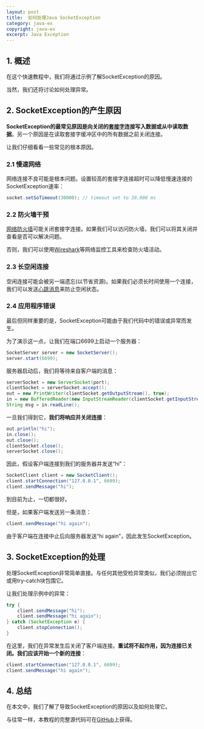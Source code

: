 ```yaml
---
layout: post
title:  如何处理Java SocketException
category: java-ex
copyright: java-ex
excerpt: Java Exception
---
```


## 1. 概述

在这个快速教程中，我们将通过示例了解SocketException的原因。

当然，我们还将讨论如何处理异常。

## 2. SocketException的产生原因

**SocketException的最常见原因是向关闭的[套接字](https://www.baeldung.com/a-guide-to-java-sockets)连接写入数据或从中读取数据**。另一个原因是在读取套接字缓冲区中的所有数据之前关闭连接。

让我们仔细看看一些常见的根本原因。

### 2.1 慢速网络

网络连接不良可能是根本问题。设置较高的套接字连接超时可以降低慢速连接的SocketException速率：

```java
socket.setSoTimeout(30000); // timeout set to 30,000 ms
```

### 2.2 防火墙干预

[网络防火墙](https://www.baeldung.com/cs/firewalls-intro)可能关闭套接字连接。如果我们可以访问防火墙，我们可以将其关闭并查看是否可以解决问题。

否则，我们可以使用[Wireshark](https://www.wireshark.org/)等网络监控工具来检查防火墙活动。

### 2.3 长空闲连接

空闲连接可能会被另一端遗忘(以节省资源)。如果我们必须长时间使用一个连接，我们可以发送[心跳消息](https://en.wikipedia.org/wiki/Heartbeat_message)来防止空闲状态。

### 2.4 应用程序错误

最后但同样重要的是，SocketException可能由于我们代码中的错误或异常而发生。

为了演示这一点，让我们在端口6699上启动一个服务器：

```java
SocketServer server = new SocketServer();
server.start(6699);
```

服务器启动后，我们将等待来自客户端的消息：

```java
serverSocket = new ServerSocket(port);
clientSocket = serverSocket.accept();
out = new PrintWriter(clientSocket.getOutputStream(), true);
in = new BufferedReader(new InputStreamReader(clientSocket.getInputStream()));
String msg = in.readLine();
```

一旦我们得到它，**我们将响应并关闭连接**：

```java
out.println("hi");
in.close();
out.close();
clientSocket.close();
serverSocket.close();
```

因此，假设客户端连接到我们的服务器并发送“hi”：

```java
SocketClient client = new SocketClient();
client.startConnection("127.0.0.1", 6699);
client.sendMessage("hi");
```

到目前为止，一切都很好。

但是，如果客户端发送另一条消息：

```java
client.sendMessage("hi again");
```

由于客户端在连接中止后向服务器发送“hi again”，因此发生SocketException。

## 3. SocketException的处理 

处理SocketException非常简单直接。与任何其他受检异常类似，我们必须抛出它或用try-catch块包围它。

让我们处理示例中的异常：

```java
try {
    client.sendMessage("hi");
    client.sendMessage("hi again");
} catch (SocketException e) {
    client.stopConnection();
}
```

在这里，我们在异常发生后关闭了客户端连接。**重试将不起作用，因为连接已关闭。我们应该开始一个新的连接**：

```java
client.startConnection("127.0.0.1", 6699);
client.sendMessage("hi again");
```

## 4. 总结

在本文中，我们了解了导致SocketException的原因以及如何处理它。

与往常一样，本教程的完整源代码可在[GitHub](https://github.com/tuyucheng7/taketoday-tutorial4j/tree/master/java-core-modules/java-exceptions-2)上获得。